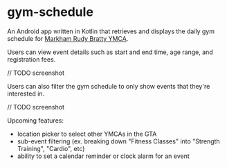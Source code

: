 # gym-schedule

An Android app written in Kotlin that retrieves and displays the daily gym schedule for [Markham Rudy Bratty YMCA](https://ymcagta.org/find-a-y/markham-rudy-bratty-ymca).

Users can view event details such as start and end time, age range, and registration fees.

// TODO screenshot

Users can also filter the gym schedule to only show events that they're interested in.

// TODO screenshot

Upcoming features:
* location picker to select other YMCAs in the GTA
* sub-event filtering (ex. breaking down "Fitness Classes" into "Strength Training", "Cardio", etc)
* ability to set a calendar reminder or clock alarm for an event
